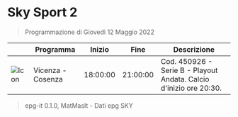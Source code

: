 # Sky Sport 2
> Programmazione di Giovedì 12 Maggio 2022

||Programma|Inizio|Fine|Descrizione|
|---|---|---|---|---|
|![Icon](https://guidatv.sky.it/uuid/235e847f-8173-462c-b8f8-18ec3d32bbf9/cover?md5ChecksumParam=1a3f196af8857d4b69c4852c36107005)|Vicenza - Cosenza|18:00:00|21:00:00|Cod. 450926 - Serie B - Playout Andata. Calcio d&#039;inizio ore 20:30.



 > epg-it 0.1.0, MatMasIt - Dati epg SKY